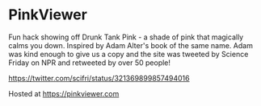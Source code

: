PinkViewer
==========

Fun hack showing off Drunk Tank Pink - a shade of pink that magically calms you down. Inspired by Adam Alter's book of the same name. Adam was kind enough to give us a copy and the site was tweeted by Science Friday on NPR and retweeted by over 50 people! 

https://twitter.com/scifri/status/321369899857494016

Hosted at https://pinkviewer.com
